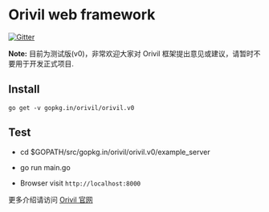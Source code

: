 # Orivil web framework

[![Gitter](https://badges.gitter.im/orivil/orivil.svg)](https://gitter.im/orivil/orivil?utm_source=badge&utm_medium=badge&utm_campaign=pr-badge&utm_content=badge)

**Note:** 目前为测试版(v0)，非常欢迎大家对 Orivil 框架提出意见或建议，请暂时不要用于开发正式项目.

## Install

```
go get -v gopkg.in/orivil/orivil.v0
```

## Test

* cd $GOPATH/src/gopkg.in/orivil/orivil.v0/example_server

* go run main.go

* Browser visit `http://localhost:8000`


更多介绍请访问 [Orivil 官网](http://orivil.com)

